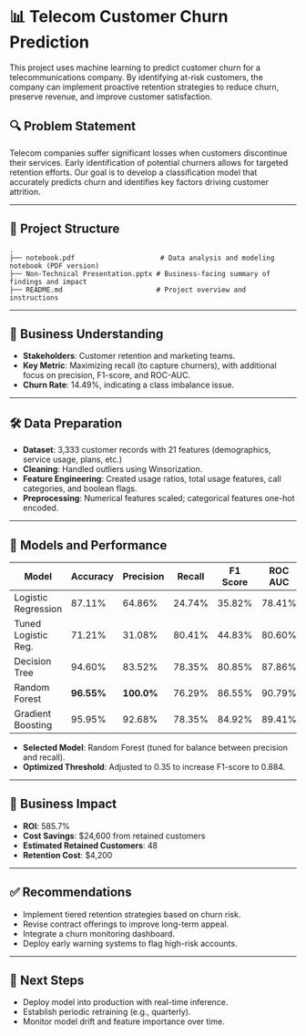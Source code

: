 
# 📊 Telecom Customer Churn Prediction

This project uses machine learning to predict customer churn for a telecommunications company. By identifying at-risk customers, the company can implement proactive retention strategies to reduce churn, preserve revenue, and improve customer satisfaction.

## 🔍 Problem Statement

Telecom companies suffer significant losses when customers discontinue their services. Early identification of potential churners allows for targeted retention efforts. Our goal is to develop a classification model that accurately predicts churn and identifies key factors driving customer attrition.

---

## 📁 Project Structure

```
.
├── notebook.pdf                     # Data analysis and modeling notebook (PDF version)
├── Non-Technical Presentation.pptx # Business-facing summary of findings and impact
├── README.md                       # Project overview and instructions
```

---

## 🧠 Business Understanding

- **Stakeholders**: Customer retention and marketing teams.
- **Key Metric**: Maximizing recall (to capture churners), with additional focus on precision, F1-score, and ROC-AUC.
- **Churn Rate**: 14.49%, indicating a class imbalance issue.

---

## 🛠️ Data Preparation

- **Dataset**: 3,333 customer records with 21 features (demographics, service usage, plans, etc.)
- **Cleaning**: Handled outliers using Winsorization.
- **Feature Engineering**: Created usage ratios, total usage features, call categories, and boolean flags.
- **Preprocessing**: Numerical features scaled; categorical features one-hot encoded.

---

## 🤖 Models and Performance

| Model                 | Accuracy | Precision | Recall | F1 Score | ROC AUC |
|----------------------|----------|-----------|--------|----------|---------|
| Logistic Regression  | 87.11%   | 64.86%    | 24.74% | 35.82%   | 78.41%  |
| Tuned Logistic Reg.  | 71.21%   | 31.08%    | 80.41% | 44.83%   | 80.60%  |
| Decision Tree        | 94.60%   | 83.52%    | 78.35% | 80.85%   | 87.86%  |
| Random Forest        | **96.55%** | **100.0%** | 76.29% | 86.55%   | 90.79%  |
| Gradient Boosting    | 95.95%   | 92.68%    | 78.35% | 84.92%   | 89.41%  |

- **Selected Model**: Random Forest (tuned for balance between precision and recall).
- **Optimized Threshold**: Adjusted to 0.35 to increase F1-score to 0.884.

---

## 💼 Business Impact

- **ROI**: 585.7%
- **Cost Savings**: $24,600 from retained customers
- **Estimated Retained Customers**: 48
- **Retention Cost**: $4,200

---

## ✅ Recommendations

- Implement tiered retention strategies based on churn risk.
- Revise contract offerings to improve long-term appeal.
- Integrate a churn monitoring dashboard.
- Deploy early warning systems to flag high-risk accounts.

---

## 🚀 Next Steps

- Deploy model into production with real-time inference.
- Establish periodic retraining (e.g., quarterly).
- Monitor model drift and feature importance over time.
